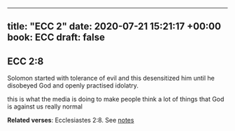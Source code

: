 
---
title: "ECC 2"
date: 2020-07-21 15:21:17 +00:00
book: ECC
draft: false
---

## ECC 2:8

Solomon started with tolerance of evil and this desensitized him until he disobeyed God and openly practised idolatry.

this is what the media is doing to make people think a lot of things that God is against us really normal

**Related verses**: Ecclesiastes 2:8. See [notes](https://my.bible.com/notes/3478662431835414764)

